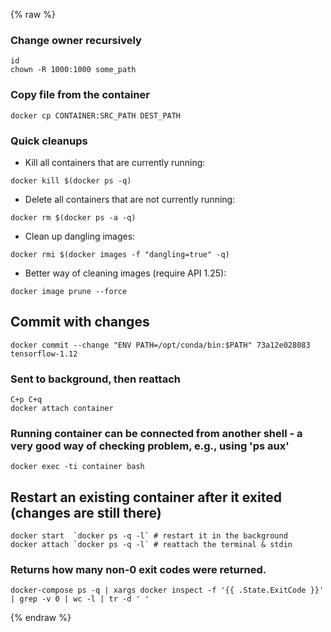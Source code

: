 ---
---
{% raw %}
### Change owner recursively
```
id
chown -R 1000:1000 some_path
```

### Copy file from the container
```
docker cp CONTAINER:SRC_PATH DEST_PATH
```

### Quick cleanups
- Kill all containers that are currently running:
```
docker kill $(docker ps -q)
```
- Delete all containers that are not currently running:
```
docker rm $(docker ps -a -q)
```
- Clean up dangling images:
```
docker rmi $(docker images -f "dangling=true" -q)
```
- Better way of cleaning images (require API 1.25):
```
docker image prune --force
```

## Commit with changes
```
docker commit --change "ENV PATH=/opt/conda/bin:$PATH" 73a12e028083 tensorflow-1.12
```

### Sent to background, then reattach
```
C+p C+q
docker attach container
```

### Running container can be connected from another shell - a very good way of checking problem, e.g., using 'ps aux'
```
docker exec -ti container bash
```

## Restart an existing container after it exited (changes are still there)
```
docker start  `docker ps -q -l` # restart it in the background
docker attach `docker ps -q -l` # reattach the terminal & stdin
```

### Returns how many non-0 exit codes were returned.
```
docker-compose ps -q | xargs docker inspect -f '{{ .State.ExitCode }}' | grep -v 0 | wc -l | tr -d ' '
```
{% endraw %}
